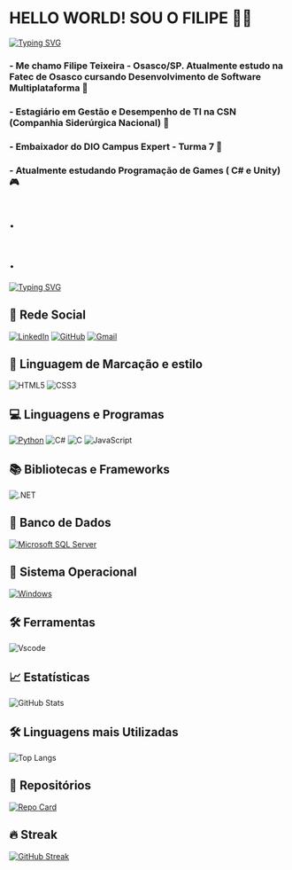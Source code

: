 # HELLO WORLD! SOU O FILIPE 🤠🤠
[![Typing SVG](https://readme-typing-svg.herokuapp.com/?color=fff&size=35&center=true&vCenter=true&width=1000&lines=Seja+bem+vindo(a)+ao+meu+perfil+do+GitHub!+😁)](https://git.io/typing-svg)
### - Me chamo Filipe Teixeira - Osasco/SP. Atualmente estudo na Fatec de Osasco cursando Desenvolvimento de Software Multiplataforma 👾
### - Estagiário em Gestão e Desempenho de TI na CSN (Companhia Siderúrgica Nacional) 🥽
### - Embaixador do DIO Campus Expert - Turma 7 🧠
### - Atualmente estudando Programação de Games ( C# e Unity) 🎮
# .
# .
[![Typing SVG](https://readme-typing-svg.herokuapp.com/?color=fff&size=35&center=true&vCenter=true&width=1000&lines=🎉PERFIL🎉)](https://git.io/typing-svg)
## 📌 Rede Social
[![LinkedIn](https://img.shields.io/badge/LinkedIn-0077B5?style=for-the-badge&logo=linkedin&logoColor=white)](https://www.linkedin.com/in/filipe-teixeira-terto-a04656261/)
[![GitHub](https://img.shields.io/badge/GitHub-100000?style=for-the-badge&logo=github&logoColor=white)](https://github.com/LipeTerto)
[![Gmail](https://img.shields.io/badge/Gmail-333333?style=for-the-badge&logo=gmail&logoColor=red)](mailto:filipeterto26@gmail.com)

## 🎨 Linguagem de Marcação e estilo
![HTML5](https://img.shields.io/badge/HTML5-E34F26?style=for-the-badge&logo=html5&logoColor=white)
![CSS3](https://img.shields.io/badge/CSS3-1572B6?style=for-the-badge&logo=css3&logoColor=white)

## 💻 Linguagens e Programas
[![Python](https://img.shields.io/badge/python-3670A0?style=for-the-badge&logo=python&logoColor=ffdd54)](https://www.python.org/)
![C#](https://img.shields.io/badge/C%23-5C2D91?style=for-the-badge&logo=c-sharp&logoColor=white)
![C](https://img.shields.io/badge/C-00599C?style=for-the-badge&logo=c&logoColor=white)
![JavaScript](https://img.shields.io/badge/JavaScript-F7DF1E?style=for-the-badge&logo=javascript&logoColor=black)

## 📚 Bibliotecas e Frameworks
![.NET](https://img.shields.io/badge/.NET-5C2D91?style=for-the-badge&logo=.net&logoColor=white)

## 🔑 Banco de Dados
[![Microsoft SQL Server](https://img.shields.io/badge/Microsoft_SQL_Server-CC2927?style=for-the-badge&logo=microsoft-sql-server&logoColor=white)](https://www.microsoft.com/pt-br/sql-server/sql-server-downloads)

## 📁 Sistema Operacional
[![Windows](https://img.shields.io/badge/Windows-000?style=for-the-badge&logo=windows&logoColor=2CA5E0)](https://www.microsoft.com/pt-br/windows/?r=1)

## 🛠 Ferramentas
![Vscode](https://img.shields.io/badge/Vscode-007ACC?style=for-the-badge&logo=visual-studio-code&logoColor=white)



## 📈 Estatísticas
![GitHub Stats](https://github-readme-stats.vercel.app/api?username=LipeTerto&theme=transparent&bg_color=000&border_color=30A3DC&show_icons=true&icon_color=30A3DC&title_color=E94D5F&text_color=FFF)
## 🛠 Linguagens mais Utilizadas
![Top Langs](https://github-readme-stats-git-masterrstaa-rickstaa.vercel.app/api/top-langs/?username=LipeTerto&bg_color=000&border_color=30A3DC&title_color=E94D5F&text_color=FFF)
## 📂 Repositórios
[![Repo Card](https://github-readme-stats.vercel.app/api/pin/?username=LipeTerto&repo=dio-lab-open-source&bg_color=000&border_color=30A3DC&show_icons=true&icon_color=30A3DC&title_color=E94D5F&text_color=FFF)](https://github.com/LipeTerto/dio-lab-open-source)
## 🔥 Streak
[![GitHub Streak](https://streak-stats.demolab.com/?user=LipeTerto&theme=bear&background=000&border=30A3DC&dates=FFF)](https://git.io/streak-stats)
